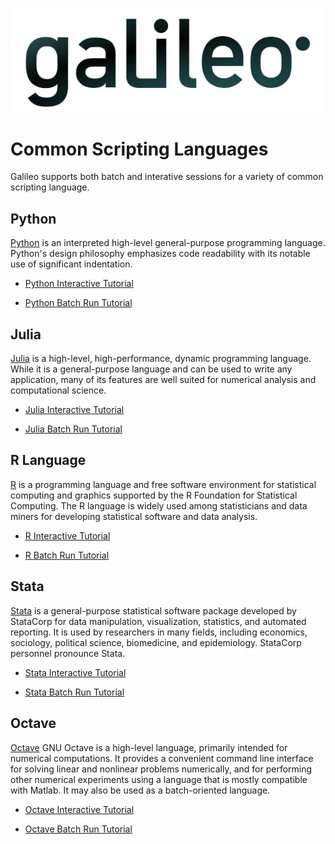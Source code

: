 <p align="center">
  <img src="/docs/images/galileo_pres.png" width="500">
</p>

# Common Scripting Languages

Galileo supports both batch and interative sessions for a variety of common scripting
language.

## Python

[Python](https://www.python.org/) is an interpreted high-level general-purpose programming
language. Python's design philosophy emphasizes code readability with its notable use of
significant indentation.

- [Python Interactive Tutorial](/docs/python-interactive-public.md)

- [Python Batch Run Tutorial](/docs/python-batch-public.md)

## Julia

[Julia](https://julialang.org/) is a high-level, high-performance, dynamic programming
language. While it is a general-purpose language and can be used to write any application,
many of its features are well suited for numerical analysis and computational science.

- [Julia Interactive Tutorial](/docs/julia-interactive-public.html)

- [Julia Batch Run Tutorial](/docs/julia-batch-public.html)

## R Language

[R](https://www.r-project.org) is a programming language and free software environment
for statistical computing and graphics supported by the R Foundation for Statistical
Computing. The R language is widely used among statisticians and data miners for developing
statistical software and data analysis.

- [R Interactive Tutorial](/docs/r-interactive.html)

- [R Batch Run Tutorial](/docs/r-batch-public.html)

## Stata


[Stata](https://www.stata.com/) is a general-purpose statistical software package developed
by StataCorp for data manipulation, visualization, statistics, and automated reporting.
It is used by researchers in many fields, including economics, sociology, political science,
biomedicine, and epidemiology. StataCorp personnel pronounce Stata.

- [Stata Interactive Tutorial](/docs/stata-interactive.html)

- [Stata Batch Run Tutorial](docs/stata-batch-public.html)

## Octave

[Octave](https://www.stata.com/) GNU Octave is a high-level language, primarily intended
for numerical computations. It provides a convenient command line interface for solving linear
and nonlinear problems numerically, and for performing other numerical experiments using a 
language that is mostly compatible with Matlab. It may also be used as a batch-oriented
language.

- [Octave Interactive Tutorial](/docs/octave-interactive-public.html)

- [Octave Batch Run Tutorial](docs/octave-batch-public.html)
